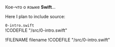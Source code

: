 Кое-что о языке **Swift**...

Here I plan to include source:

`0-intro.swift`  
!CODEFILE "/src/0-intro.swift"


!FILENAME filename
!CODEFILE "/src/0-intro.swift"
